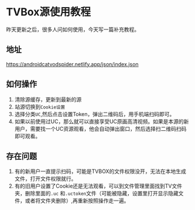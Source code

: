 


# TVBox源使用教程

昨天更新之后，很多人问如何使用，今天写一篇补充教程。

## 地址
https://androidcatvodspider.netlify.app/json/index.json

## 如何操作

1. 清除源缓存，更新到最新的源
2. 站源切换到`Cookie设置`
3. 选择分类`UC`,然后点击设置Token，弹出二维码后，用手机端扫码即可。
4. 如果以前使用过UC，那么就可以直接享受UC原画高清视频。如果是本源的新用户，需要找一个UC资源观看，他会自动弹出窗口，然后选择扫二维码扫码即可观看。

## 存在问题
1. 有的新用户一直提示扫码，可能是TVBOX的文件权限没开，无法在本地生成文件，打开文件权限就行。
2. 有的旧用户设置了Cookie还是无法观看，可以到文件管理里面找到TV文件夹，删除里面的`.uc` 和`.uctoken`文件（可能被隐藏，设置里打开显示隐藏文件，或者将文件夹删除）,再重新按照操作走一遍。